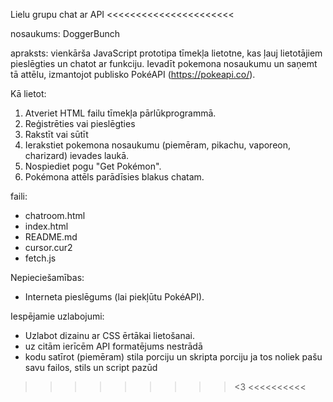 >>>>>>>>>>>>>>>>>>>>>>
Lielu grupu chat ar API 
<<<<<<<<<<<<<<<<<<<<<<

nosaukums:
DoggerBunch

apraksts:
vienkārša JavaScript prototipa tīmekļa lietotne, kas ļauj lietotājiem pieslēgties un chatot ar funkciju. Ievadīt pokemona nosaukumu
un saņemt tā attēlu, izmantojot publisko PokéAPI (https://pokeapi.co/).

Kā lietot:
1. Atveriet HTML failu tīmekļa pārlūkprogrammā.
2. Reģistrēties vai pieslēgties
3. Rakstīt vai sūtīt
2. Ierakstiet pokemona nosaukumu (piemēram, pikachu, vaporeon, charizard) ievades laukā.
3. Nospiediet pogu "Get Pokémon".
4. Pokémona attēls parādīsies blakus chatam.


faili:
- chatroom.html
- index.html
- README.md
- cursor.cur2
- fetch.js

Nepieciešamības:
- Interneta pieslēgums (lai piekļūtu PokéAPI).

Iespējamie uzlabojumi:
- Uzlabot dizainu ar CSS ērtākai lietošanai.
- uz citām ierīcēm API formatējums nestrādā
- kodu satīrot (piemēram) stila porciju un skripta porciju ja tos noliek pašu savu failos, stils un script pazūd

>>>>>>>>> <3 <<<<<<<<<<
